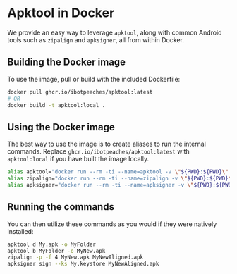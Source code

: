 # Apktool in Docker
We provide an easy way to leverage `apktool`, along with common Android tools such as `zipalign` and `apksigner`, all from within Docker.

## Building the Docker image
To use the image, pull or build with the included Dockerfile:
```bash
docker pull ghcr.io/ibotpeaches/apktool:latest
# OR
docker build -t apktool:local .
```

## Using the Docker image
The best way to use the image is to create aliases to run the internal commands. Replace `ghcr.io/ibotpeaches/apktool:latest` with `apktool:local` if you have built the image locally.
```bash
alias apktool="docker run --rm -ti --name=apktool -v \"${PWD}:${PWD}\" -w \"${PWD}\" ghcr.io/ibotpeaches/apktool:latest apktool"
alias zipalign="docker run --rm -ti --name=zipalign -v \"${PWD}:${PWD}\" -w \"${PWD}\" ghcr.io/ibotpeaches/apktool:latest zipalign"
alias apksigner="docker run --rm -ti --name=apksigner -v \"${PWD}:${PWD}\" -w \"${PWD}\" ghcr.io/ibotpeaches/apktool:latest apksigner"
```

## Running the commands
You can then utilize these commands as you would if they were natively installed:
```bash
apktool d My.apk -o MyFolder
apktool b MyFolder -o MyNew.apk
zipalign -p -f 4 MyNew.apk MyNewAligned.apk
apksigner sign --ks My.keystore MyNewAligned.apk
```
